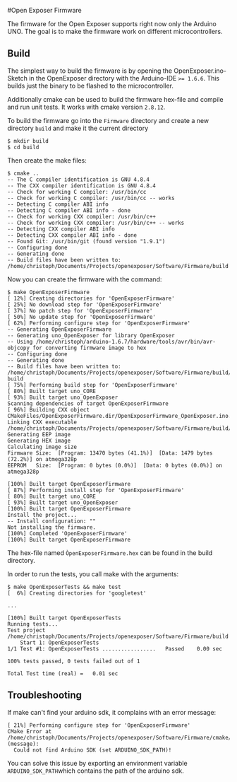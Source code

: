 #Open Exposer Firmware

The firmware for the Open Exposer supports right now only the Arduino UNO. The goal is to make the firmware work on different microcontrollers.

## Build

The simplest way to build the firmware is by opening the OpenExposer.ino-Sketch in the OpenExposer directory with the Arduino-IDE `>= 1.6.6`. This builds just the binary to be flashed to the microcontroller. 

Additionally cmake can be used to build the firmware hex-file and compile and run unit tests. It works with cmake version `2.8.12`.

To build the firmware go into the `Firmware` directory and create a new directory `build` and make it the current directory

    $ mkdir build
    $ cd build

Then create the make files:

    $ cmake ..
    -- The C compiler identification is GNU 4.8.4
    -- The CXX compiler identification is GNU 4.8.4
    -- Check for working C compiler: /usr/bin/cc
    -- Check for working C compiler: /usr/bin/cc -- works
    -- Detecting C compiler ABI info
    -- Detecting C compiler ABI info - done
    -- Check for working CXX compiler: /usr/bin/c++
    -- Check for working CXX compiler: /usr/bin/c++ -- works
    -- Detecting CXX compiler ABI info
    -- Detecting CXX compiler ABI info - done
    -- Found Git: /usr/bin/git (found version "1.9.1") 
    -- Configuring done
    -- Generating done
    -- Build files have been written to: /home/christoph/Documents/Projects/openexposer/Software/Firmware/build

Now you can create the firmware with the command:

    $ make OpenExposerFirmware
    [ 12%] Creating directories for 'OpenExposerFirmware'
    [ 25%] No download step for 'OpenExposerFirmware'
    [ 37%] No patch step for 'OpenExposerFirmware'
    [ 50%] No update step for 'OpenExposerFirmware'
    [ 62%] Performing configure step for 'OpenExposerFirmware'
    -- Generating OpenExposerFirmware
    -- Generating uno_OpenExposer for library OpenExposer
    -- Using /home/christoph/arduino-1.6.7/hardware/tools/avr/bin/avr-objcopy for converting firmware image to hex
    -- Configuring done
    -- Generating done
    -- Build files have been written to: /home/christoph/Documents/Projects/openexposer/Software/Firmware/build/OpenExposerFirmware/src/OpenExposerFirmware-build
    [ 75%] Performing build step for 'OpenExposerFirmware'
    [ 80%] Built target uno_CORE
    [ 93%] Built target uno_OpenExposer
    Scanning dependencies of target OpenExposerFirmware
    [ 96%] Building CXX object CMakeFiles/OpenExposerFirmware.dir/OpenExposerFirmware_OpenExposer.ino.cpp.obj
    Linking CXX executable /home/christoph/Documents/Projects/openexposer/Software/Firmware/build/OpenExposerFirmware.elf
    Generating EEP image
    Generating HEX image
    Calculating image size
    Firmware Size:  [Program: 13470 bytes (41.1%)]  [Data: 1479 bytes (72.2%)] on atmega328p
    EEPROM   Size:  [Program: 0 bytes (0.0%)]  [Data: 0 bytes (0.0%)] on atmega328p
    
    [100%] Built target OpenExposerFirmware
    [ 87%] Performing install step for 'OpenExposerFirmware'
    [ 80%] Built target uno_CORE
    [ 93%] Built target uno_OpenExposer
    [100%] Built target OpenExposerFirmware
    Install the project...
    -- Install configuration: ""
    Not installing the firmware.
    [100%] Completed 'OpenExposerFirmware'
    [100%] Built target OpenExposerFirmware

The hex-file named `ÒpenExposerFirmware.hex` can be found in the build directory.

In order to run the tests, you call make with the arguments:

    $ make OpenExposerTests && make test
    [  6%] Creating directories for 'googletest'
   
    ...
    
    [100%] Built target OpenExposerTests
    Running tests...
    Test project /home/christoph/Documents/Projects/openexposer/Software/Firmware/build
        Start 1: OpenExposerTests
    1/1 Test #1: OpenExposerTests .................   Passed    0.00 sec
    
    100% tests passed, 0 tests failed out of 1
    
    Total Test time (real) =   0.01 sec

## Troubleshooting
If make can't find your arduino sdk, it complains with an error message:

    [ 21%] Performing configure step for 'OpenExposerFirmware'
    CMake Error at /home/christoph/Documents/Projects/openexposer/Software/Firmware/cmake/ArduinoToolchain.cmake:83 (message):
      Could not find Arduino SDK (set ARDUINO_SDK_PATH)!

You can solve this issue by exporting an environment variable `ARDUINO_SDK_PATH`which contains the path of the arduino sdk.



